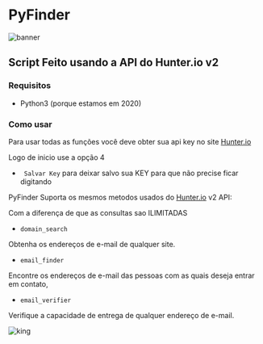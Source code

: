 # PyFinder
![banner](https://user-images.githubusercontent.com/62577914/97069615-71503f80-159f-11eb-891c-7ef3c94553f3.jpg)

## Script Feito usando a API do Hunter.io v2

### Requisitos
* Python3 (porque estamos em 2020)

### Como usar
Para usar todas as funções você deve obter sua api key no site [Hunter.io](https://hunter.io/api-keys)

Logo de inicio use a opção 4
* ` Salvar Key`
para deixar salvo sua KEY para que não precise ficar digitando


PyFinder Suporta os mesmos metodos usados do [Hunter.io](https://hunter.io/api/v2/docs) v2 API:


Com a diferença de que as consultas sao ILIMITADAS
* `domain_search`

Obtenha os endereços de e-mail de qualquer site.

* `email_finder`

Encontre os endereços de e-mail das pessoas com as quais deseja entrar em contato,
* `email_verifier`

Verifique a capacidade de entrega de qualquer endereço de e-mail.


![king](https://user-images.githubusercontent.com/62577914/97068550-73fa6700-1596-11eb-9f05-6e6802776751.png)

